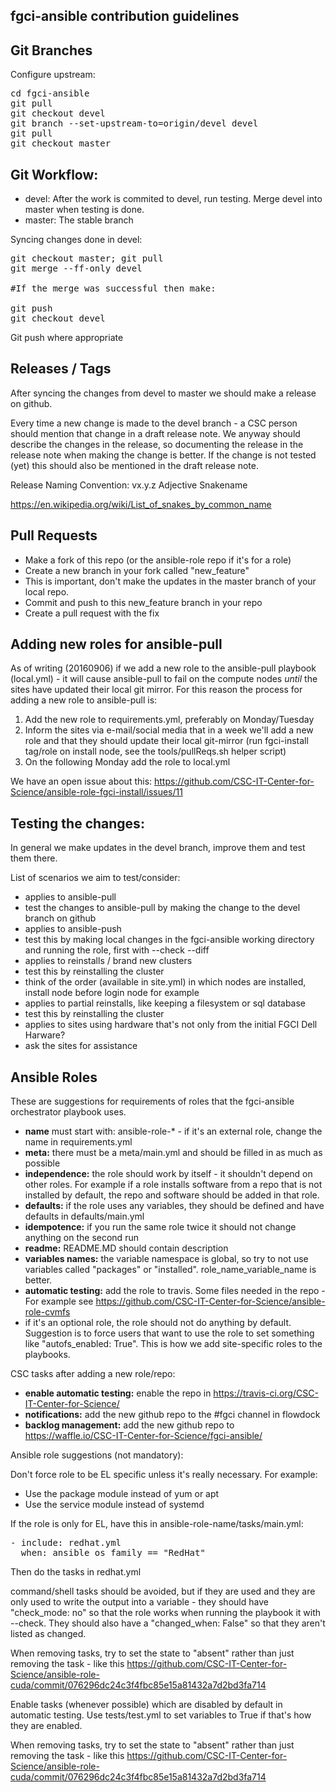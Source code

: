 fgci-ansible contribution guidelines
-------------------------

Git Branches
--------

Configure upstream:

<pre>
cd fgci-ansible 
git pull
git checkout devel
git branch --set-upstream-to=origin/devel devel
git pull
git checkout master
</pre>

Git Workflow:
---------

 - devel: After the work is commited to devel, run testing. Merge devel into master when testing is done.
 - master: The stable branch

Syncing changes done in devel:
<pre>
git checkout master; git pull
git merge --ff-only devel

#If the merge was successful then make:

git push
git checkout devel
</pre>

Git push where appropriate

Releases / Tags
--------

After syncing the changes from devel to master we should make a release on github.

Every time a new change is made to the devel branch - a CSC person should mention that change in a draft 
release note. We anyway should describe the changes in the release, so documenting the release in the
release note when making the change is better. If the change is not tested (yet) this should also be
mentioned in the draft release note.

Release Naming Convention: vx.y.z Adjective Snakename 

https://en.wikipedia.org/wiki/List_of_snakes_by_common_name


Pull Requests
-------------

 - Make a fork of this repo (or the ansible-role repo if it's for a role)
 - Create a new branch in your fork called "new_feature"
  - This is important, don't make the updates in the master branch of your local repo.
 - Commit and push to this new_feature branch in your repo
 - Create a pull request with the fix

Adding new roles for ansible-pull
---------------------------------

As of writing (20160906) if we add a new role to the ansible-pull playbook (local.yml) - it will cause ansible-pull to fail on the compute nodes _until_ the sites have updated their local git mirror. For this reason the process for adding a new role to ansible-pull is:

 1. Add the new role to requirements.yml, preferably on Monday/Tuesday
 2. Inform the sites via e-mail/social media that in a week we'll add a new role and that they should update their local git-mirror (run fgci-install tag/role on install node, see the tools/pullReqs.sh helper script)
 3. On the following Monday add the role to local.yml

We have an open issue about this: https://github.com/CSC-IT-Center-for-Science/ansible-role-fgci-install/issues/11

Testing the changes:
----------------

In general we make updates in the devel branch, improve them and test them there.

List of scenarios we aim to test/consider:
 - applies to ansible-pull
  - test the changes to ansible-pull by making the change to the devel branch on github
 - applies to ansible-push
  - test this by making local changes in the fgci-ansible working directory and running the role, first with --check --diff
 - applies to reinstalls / brand new clusters
  - test this by reinstalling the cluster
  - think of the order (available in site.yml) in which nodes are installed, install node before login node for example
 - applies to partial reinstalls, like keeping a filesystem or sql database
  - test this by reinstalling the cluster
 - applies to sites using hardware that's not only from the initial FGCI Dell Harware?
  - ask the sites for assistance


Ansible Roles
-------------

These are suggestions for requirements of roles that the fgci-ansible orchestrator playbook uses.

 - **name** must start with: ansible-role-* - if it's an external role, change the name in requirements.yml
 - **meta:** there must be a meta/main.yml and should be filled in as much as possible
 - **independence:** the role should work by itself - it shouldn't depend on other roles. For example if a role installs software from a repo that is not installed by default, the repo and software should be added in that role.
 - **defaults:** if the role uses any variables, they should be defined and have defaults in defaults/main.yml
 - **idempotence:** if you run the same role twice it should not change anything on the second run
 - **readme:**  README.MD should contain description
 - **variables names:**  the variable namespace is global, so try to not use variables called "packages" or "installed". role_name_variable_name is better.
 - **automatic testing:** add the role to travis. Some files needed in the repo - For example see https://github.com/CSC-IT-Center-for-Science/ansible-role-cvmfs
 - if it's an optional role, the role should not do anything by default. Suggestion is to force users that want to use the role to set something like "autofs_enabled: True". This is how we add site-specific roles to the playbooks.

CSC tasks after adding a new role/repo:
 - **enable automatic testing:** enable the repo in https://travis-ci.org/CSC-IT-Center-for-Science/
 - **notifications:** add the new github repo to the #fgci channel in flowdock
 - **backlog management:** add the new github repo to https://waffle.io/CSC-IT-Center-for-Science/fgci-ansible/

Ansible role suggestions (not mandatory):

Don't force role to be EL specific unless it's really necessary. For example:
 - Use the package module instead of yum or apt
 - Use the service module instead of systemd

If the role is only for EL, have this in ansible-role-name/tasks/main.yml:

<pre>
- include: redhat.yml
  when: ansible_os_family == "RedHat"
</pre> 

Then do the tasks in redhat.yml 

command/shell tasks should be avoided, but if they are used and they are only used to write the output into a variable - they should have "check_mode: no" so that the role works when running the playbook it with --check. They should also have a "changed_when: False" so that they aren't listed as changed. 

When removing tasks, try to set the state to "absent" rather than just removing the task - like this https://github.com/CSC-IT-Center-for-Science/ansible-role-cuda/commit/076296dc24c3f4fbc85e15a81432a7d2bd3fa714

Enable tasks (whenever possible) which are disabled by default in automatic testing. Use tests/test.yml to set variables to True if that's how they are enabled.

When removing tasks, try to set the state to "absent" rather than just removing the task - like this https://github.com/CSC-IT-Center-for-Science/ansible-role-cuda/commit/076296dc24c3f4fbc85e15a81432a7d2bd3fa714


